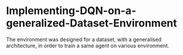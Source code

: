 # Implementing-DQN-on-a-generalized-Dataset-Environment
The environment was designed for a dataset, with a generalised architecture, in order to train a same agent on various environment.
